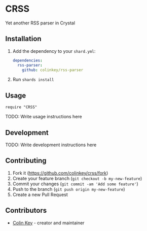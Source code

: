 # CRSS

Yet another RSS parser in Crystal

## Installation

1. Add the dependency to your `shard.yml`:

   ```yaml
   dependencies:
     rss-parser:
       github: colinkey/rss-parser
   ```

2. Run `shards install`

## Usage

```crystal
require "CRSS"
```

TODO: Write usage instructions here

## Development

TODO: Write development instructions here

## Contributing

1. Fork it (<https://github.com/colinkey/crss/fork>)
2. Create your feature branch (`git checkout -b my-new-feature`)
3. Commit your changes (`git commit -am 'Add some feature'`)
4. Push to the branch (`git push origin my-new-feature`)
5. Create a new Pull Request

## Contributors

- [Colin Key](https://github.com/colinkey) - creator and maintainer
